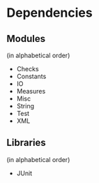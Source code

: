 # Dependencies

## Modules
(in alphabetical order)

* Checks
* Constants
* IO
* Measures
* Misc
* String
* Test
* XML

## Libraries
(in alphabetical order)

* JUnit
